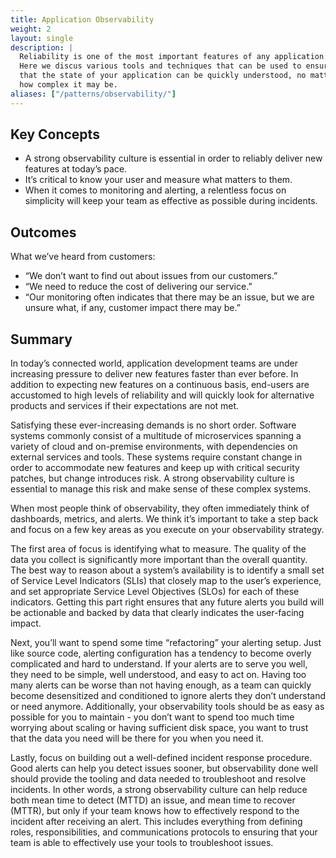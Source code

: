 ```yaml
---
title: Application Observability
weight: 2
layout: single
description: |
  Reliability is one of the most important features of any application.
  Here we discus various tools and techniques that can be used to ensure
  that the state of your application can be quickly understood, no matter
  how complex it may be.
aliases: ["/patterns/observability/"]
---
```


## Key Concepts

- A strong observability culture is essential in order to reliably deliver new
  features at today’s pace.
- It’s critical to know your user and measure what matters to them.
- When it comes to monitoring and alerting, a relentless focus on simplicity
  will keep your team as effective as possible during incidents.

## Outcomes

What we’ve heard from customers:

- “We don’t want to find out about issues from our customers.”
- “We need to reduce the cost of delivering our service.”
- “Our monitoring often indicates that there may be an issue, but we are unsure
  what, if any, customer impact there may be.”

## Summary

In today’s connected world, application development teams are under increasing
pressure to deliver new features faster than ever before. In addition to
expecting new features on a continuous basis, end-users are accustomed to high
levels of reliability and will quickly look for alternative products and
services if their expectations are not met.

Satisfying these ever-increasing demands is no short order. Software systems
commonly consist of a multitude of microservices spanning a variety of cloud and
on-premise environments, with dependencies on external services and tools. These
systems require constant change in order to accommodate new features and keep up
with critical security patches, but change introduces risk. A strong
observability culture is essential to manage this risk and make sense of these
complex systems.

When most people think of observability, they often immediately think of
dashboards, metrics, and alerts. We think it’s important to take a step back and
focus on a few key areas as you execute on your observability strategy.

The first area of focus is identifying what to measure. The quality of the data
you collect is significantly more important than the overall quantity. The best
way to reason about a system’s availability is to identify a small set of
Service Level Indicators (SLIs) that closely map to the user’s experience, and
set appropriate Service Level Objectives (SLOs) for each of these indicators.
Getting this part right ensures that any future alerts you build will be
actionable and backed by data that clearly indicates the user-facing impact.

Next, you’ll want to spend some time “refactoring” your alerting setup. Just
like source code, alerting configuration has a tendency to become overly
complicated and hard to understand. If your alerts are to serve you well, they
need to be simple, well understood, and easy to act on. Having too many alerts
can be worse than not having enough, as a team can quickly become desensitized
and conditioned to ignore alerts they don’t understand or need anymore.
Additionally, your observability tools should be as easy as possible for you to
maintain - you don’t want to spend too much time worrying about scaling or
having sufficient disk space, you want to trust that the data you need will be
there for you when you need it.

Lastly, focus on building out a well-defined incident response procedure. Good
alerts can help you detect issues sooner, but observability done well should
provide the tooling and data needed to troubleshoot and resolve incidents. In
other words, a strong observability culture can help reduce both mean time to
detect (MTTD) an issue, and mean time to recover (MTTR), but only if your team
knows how to effectively respond to the incident after receiving an alert. This
includes everything from defining roles, responsibilities, and communications
protocols to ensuring that your team is able to effectively use your tools to
troubleshoot issues.
